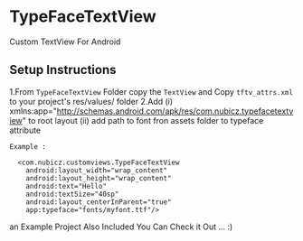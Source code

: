 TypeFaceTextView
================

Custom TextView For Android

Setup Instructions
------------------

1.From `TypeFaceTextView` Folder copy the `TextView` and Copy `tftv_attrs.xml` to your project's res/values/ folder
2.Add 
   (i) xmlns:app="http://schemas.android.com/apk/res/com.nubicz.typefacetextview" to root layout 
   (ii) add path to font fron assets folder to typeface attribute

    Example :
  <RelativeLayout xmlns:android="http://schemas.android.com/apk/res/android"
    xmlns:tools="http://schemas.android.com/tools"
    xmlns:app="http://schemas.android.com/apk/res/com.nubicz.typefacetextview">
 
      <com.nubicz.customviews.TypeFaceTextView 
        android:layout_width="wrap_content"
        android:layout_height="wrap_content"
        android:text="Hello"
        android:textSize="40sp"
        android:layout_centerInParent="true"
        app:typeface="fonts/myfont.ttf"/>

   </RelativeLayout>

   an Example Project Also Included You Can Check it Out ... :)
